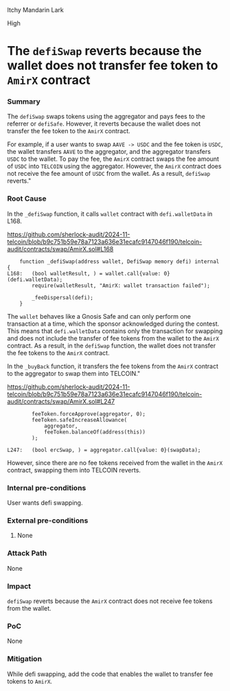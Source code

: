 Itchy Mandarin Lark

High

# The `defiSwap` reverts because the wallet does not transfer fee token to `AmirX` contract

### Summary

The `defiSwap` swaps tokens using the aggregator and pays fees to the referrer or `defiSafe`. However, it reverts because the wallet does not transfer the fee token to the `AmirX` contract. 

For example, if a user wants to swap `AAVE -> USDC` and the fee token is `USDC`, the wallet transfers `AAVE` to the aggregator, and the aggregator transfers `USDC` to the wallet. To pay the fee, the `AmirX` contract swaps the fee amount of `USDC` into `TELCOIN` using the aggregator. However, the `AmirX` contract does not receive the fee amount of `USDC` from the wallet. As a result, `defiSwap` reverts."

### Root Cause

In the `_defiSwap` function, it calls `wallet` contract with `defi.walletData` in L168.

https://github.com/sherlock-audit/2024-11-telcoin/blob/b9c751b59e78a7123a636e31ecafc9147046f190/telcoin-audit/contracts/swap/AmirX.sol#L168

```solidity
    function _defiSwap(address wallet, DefiSwap memory defi) internal {
L168:   (bool walletResult, ) = wallet.call{value: 0}(defi.walletData);
        require(walletResult, "AmirX: wallet transaction failed");

        _feeDispersal(defi);
    }
```

The `wallet` behaves like a Gnosis Safe and can only perform one transaction at a time, which the sponsor acknowledged during the contest. This means that `defi.walletData` contains only the transaction for swapping and does not include the transfer of fee tokens from the wallet to the `AmirX` contract. As a result, in the `defiSwap` function, the wallet does not transfer the fee tokens to the `AmirX` contract.

In the `_buyBack` function, it transfers the fee tokens from the `AmirX` contract to the aggregator to swap them into TELCOIN."

https://github.com/sherlock-audit/2024-11-telcoin/blob/b9c751b59e78a7123a636e31ecafc9147046f190/telcoin-audit/contracts/swap/AmirX.sol#L247

```solidity
        feeToken.forceApprove(aggregator, 0);
        feeToken.safeIncreaseAllowance(
            aggregator,
            feeToken.balanceOf(address(this))
        );

L247:   (bool ercSwap, ) = aggregator.call{value: 0}(swapData);
```

However, since there are no fee tokens received from the wallet in the `AmirX` contract, swapping them into TELCOIN reverts.

### Internal pre-conditions

User wants defi swapping.

### External pre-conditions

1. None

### Attack Path

None

### Impact

`defiSwap` reverts because the `AmirX` contract does not receive fee tokens from the wallet.

### PoC

None

### Mitigation

While defi swapping, add the code that enables the wallet to transfer fee tokens to `AmirX`.